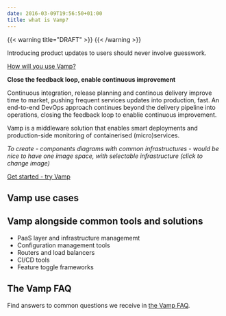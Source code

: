 ```yaml
---
date: 2016-03-09T19:56:50+01:00
title: what is Vamp?
---
```


{{< warning title="DRAFT" >}}
{{< /warning >}}

Introducing product updates to users should never involve guesswork. 
  
[How will you use Vamp?](/what/usecases/)

__Close the feedback loop, enable continuous improvement__
 
Continuous integration, release planning and continous delivery improve time to market, pushing frequent services updates into production, fast. An end-to-end DevOps approach continues beyond the delivery pipeline into operations, closing the feedback loop to enablie continuous improvement. 
 
Vamp is a middleware solution that enables smart deployments and production-side monitoring of containerised (micro)services.   

_To create - components diagrams with common infrastructures - would be nice to have one image space, with selectable infrastructure (click to change image)_

[Get started - try Vamp](/getstarted/tryvamp/)

## Vamp use cases  

## Vamp alongside common tools and solutions  
* PaaS layer and infrastructure managememt
* Configuration management tools
* Routers and load balancers
* CI/CD tools
* Feature toggle frameworks


## The Vamp FAQ
Find answers to common questions we receive in [the Vamp FAQ](/what/faq/).

